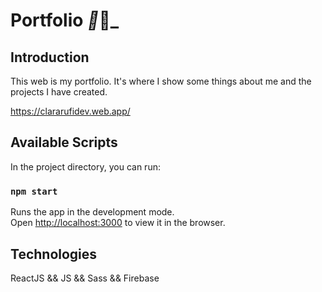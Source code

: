 # Portfolio _👾_👾_


## Introduction

This web is my portfolio. It's where I show some things about me and the projects I have created.

https://clararufidev.web.app/

## Available Scripts

In the project directory, you can run:

### `npm start`

Runs the app in the development mode.<br>
Open [http://localhost:3000](http://localhost:3000) to view it in the browser.

## Technologies

ReactJS && JS && Sass && Firebase